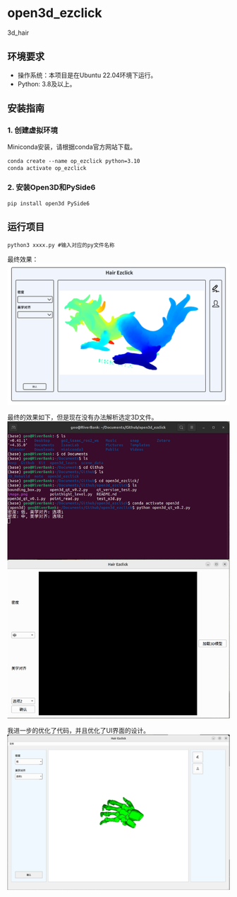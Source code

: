 # open3d_ezclick
3d_hair

## 环境要求
* 操作系统：本项目是在Ubuntu 22.04环境下运行。
* Python: 3.8及以上。

## 安装指南
### 1. 创建虚拟环境
Miniconda安装，请根据conda官方网站下载。
```
conda create --name op_ezclick python=3.10
conda activate op_ezclick
```
### 2. 安装Open3D和PySide6
```
pip install open3d PySide6
```
## 运行项目
```
python3 xxxx.py #输入对应的py文件名称
```

最终效果：
![alt text](image.png)

最终的效果如下，但是现在没有办法解析选定3D文件。
![alt text](image-1.png)

我进一步的优化了代码，并且优化了UI界面的设计。
![alt text](image-3.png)